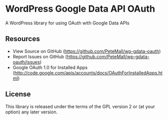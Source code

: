 # WordPress Google Data API OAuth #

A WordPress library for using OAuth with Google Data APIs

## Resources ##
* View Source on GitHub (https://github.com/PeteMall/wp-gdata-oauth)
* Report Issues on GitHub (https://github.com/PeteMall/wp-gdata-oauth/issues)
* Google OAuth 1.0 for Installed Apps (http://code.google.com/apis/accounts/docs/OAuthForInstalledApps.html)

## License ##

This library is released under the terms of the GPL version 2 or (at your option) any later version.